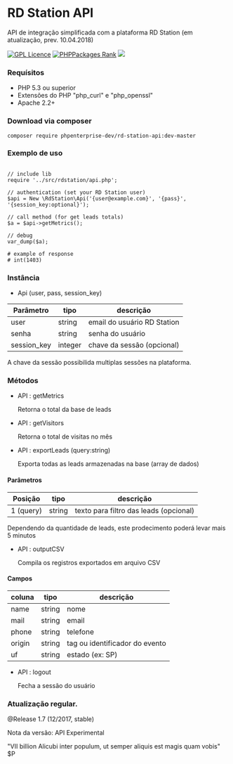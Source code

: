 # RD Station API
API de integração simplificada com a plataforma RD Station (em atualização, prev. 10.04.2018)

[![GPL Licence](https://badges.frapsoft.com/os/gpl/gpl.svg?v=103)](https://opensource.org/licenses/GPL-3.0/) [![PHPPackages Rank](http://phppackages.org/p/smartdealer/sdapi/badge/rank.svg)](http://phppackages.org/p/phpenterprise-dev/rd-station-api) ![](https://reposs.herokuapp.com/?path=phpenterprise-dev/rd-station-api&style=flat)

### Requísitos 

* PHP 5.3 ou superior
* Extensões do PHP "php_curl" e "php_openssl"
* Apache 2.2+


### Download via composer   

    composer require phpenterprise-dev/rd-station-api:dev-master

### Exemplo de uso

~~~.php

// include lib
require '../src/rdstation/api.php';

// authentication (set your RD Station user)
$api = New \RdStation\Api('{user@example.com}', '{pass}', '{session_key:optional}');

// call method (for get leads totals) 
$a = $api->getMetrics();
        
// debug
var_dump($a);

# example of response
# int(1403)

~~~

### Instância

* Api (user, pass, session_key)

| Parâmetro     | tipo         |  descrição  |
| ------------- | ------------- | ------------- |
| user          | string       | email do usuário RD Station
| senha         | string       | senha do usuário
| session_key   | integer      | chave da sessão (opcional)

A chave da sessão possibilida multiplas sessões na plataforma.

### Métodos

* API : getMetrics

  Retorna o total da base de leads
  
* API : getVisitors

  Retorna o total de visitas no mês
  
* API : exportLeads (query:string)

  Exporta todas as leads armazenadas na base (array de dados)
      
#### Parâmetros

| Posição        | tipo          |  descrição  |
| -------------  | ------------- | ------------- |
| 1 (query)      | string        | texto para filtro das leads (opcional)
  
  Dependendo da quantidade de leads, este prodecimento poderá levar mais 5 minutos

* API : outputCSV

  Compila os registros exportados em arquivo CSV
  
#### Campos

| coluna        | tipo         |  descrição  |
| ------------- | ------------- | ------------- |
| name          | string       | nome
| mail          | string       | email
| phone         | string       | telefone
| origin        | string       | tag ou identificador do evento
| uf            | string       | estado (ex: SP)
  
* API : logout

  Fecha a sessão do usuário

### Atualização regular.

@Release 1.7 (12/2017, stable)

Nota da versão: API Experimental 

"VII billion Alicubi inter populum, ut semper aliquis est magis quam vobis" $P
